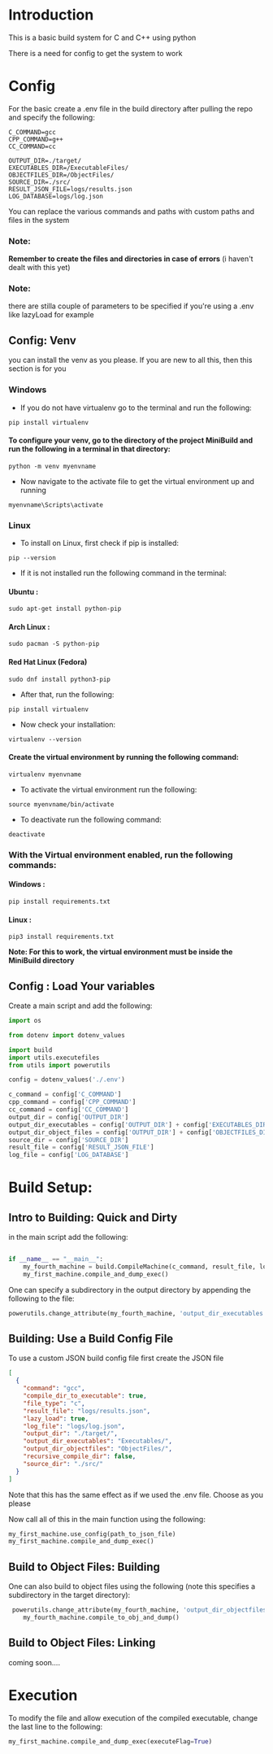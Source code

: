 # Introduction

This is a basic build system for C and C++ using python

There is a need for config to get the system to work

# Config
For the basic create a .env file in the build directory after pulling the repo and specify the following:
```dotenv
C_COMMAND=gcc
CPP_COMMAND=g++
CC_COMMAND=cc

OUTPUT_DIR=./target/
EXECUTABLES_DIR=/ExecutableFiles/
OBJECTFILES_DIR=/ObjectFiles/
SOURCE_DIR=./src/
RESULT_JSON_FILE=logs/results.json
LOG_DATABASE=logs/log.json
```

You can replace the various commands and paths with custom paths and files in the system

### Note:
**Remember to create the files and directories in case of errors**
(i haven't dealt with this yet)

### Note:
there are stilla couple of parameters to be specified if you're using a .env like lazyLoad for example
## Config: Venv

you can install the venv as you please. If you are new to all this, then this section is for you

###  Windows

* If you do not have virtualenv go to the terminal and run the following:
```commandline
pip install virtualenv
```


#### To configure your venv, go to the directory of the project MiniBuild and run the following in a terminal in that directory:
```commandline
python -m venv myenvname
```

* Now navigate to the activate file to get the virtual environment up and running
```commandline
myenvname\Scripts\activate
```

### Linux
* To install on Linux, first check if pip is installed: 
```commandline
pip --version
```


* If it is not installed run the following command in the terminal:
#### Ubuntu : 
```commandline
sudo apt-get install python-pip
```

#### Arch Linux : 
```commandline
sudo pacman -S python-pip
```

#### Red Hat Linux (Fedora)
```commandline
sudo dnf install python3-pip
```
* After that, run the following:

```commandline
pip install virtualenv
```

* Now check your installation:
```commandline
virtualenv --version
```

#### Create the virtual environment by running the following command:

```commandline
virtualenv myenvname
```

* To activate the virtual environment run the following:
```commandline
source myenvname/bin/activate
```

* To deactivate run the following command:
```commandline
deactivate
```

### With the Virtual environment enabled, run the following commands:

#### Windows : 
```commandline
pip install requirements.txt
```

#### Linux : 
```commandline
pip3 install requirements.txt
```

**Note: For this to work, the virtual environment must be inside the MiniBuild directory**


## Config : Load Your variables
Create a main script and add the following:




```python
import os

from dotenv import dotenv_values

import build
import utils.executefiles
from utils import powerutils

config = dotenv_values('./.env')

c_command = config['C_COMMAND']
cpp_command = config['CPP_COMMAND']
cc_command = config['CC_COMMAND']
output_dir = config['OUTPUT_DIR']
output_dir_executables = config['OUTPUT_DIR'] + config['EXECUTABLES_DIR']
output_dir_object_files = config['OUTPUT_DIR'] + config['OBJECTFILES_DIR']
source_dir = config['SOURCE_DIR']
result_file = config['RESULT_JSON_FILE']
log_file = config['LOG_DATABASE']

```



# Build Setup: 
## Intro to Building: Quick and Dirty

in the main script add the following:
```python

if __name__ == "__main__":
    my_fourth_machine = build.CompileMachine(c_command, result_file, log_file, source_dir, output_dir, file_type='c')
    my_first_machine.compile_and_dump_exec()
```

One can specify a subdirectory in the output directory by appending the following to the file:
```python
powerutils.change_attribute(my_fourth_machine, 'output_dir_executables', output_dir_executables)
```
## Building: Use a Build Config File
To use a custom JSON build config file first create the JSON file

```JSON
[
  {
    "command": "gcc",
    "compile_dir_to_executable": true,
    "file_type": "c",
    "result_file": "logs/results.json",
    "lazy_load": true,
    "log_file": "logs/log.json",
    "output_dir": "./target/",
    "output_dir_executables": "Executables/",
    "output_dir_objectfiles": "ObjectFiles/",
    "recursive_compile_dir": false,
    "source_dir": "./src/"
  }
]
```
Note that this has the same effect as if we used the .env file.
Choose as you please

Now call all of this in the main function using the following:
```python
my_first_machine.use_config(path_to_json_file)
my_first_machine.compile_and_dump_exec()
```

## Build to Object Files: Building

One can also build to object files using the following (note this specifies a subdirectory in the target directory):
```python
 powerutils.change_attribute(my_fourth_machine, 'output_dir_objectfiles', output_dir_object_files)
    my_fourth_machine.compile_to_obj_and_dump()
```
## Build to Object Files: Linking
coming soon....

# Execution
To modify the file and allow execution of the compiled executable, change the last line to the following:
```python
my_first_machine.compile_and_dump_exec(executeFlag=True)
```

